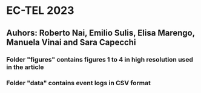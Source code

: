 # EC-TEL 2023 
## Auhors: Roberto Nai, Emilio Sulis, Elisa Marengo, Manuela Vinai and Sara Capecchi
### Folder "figures" contains figures 1 to 4 in high resolution used in the article
### Folder "data" contains event logs in CSV format 
